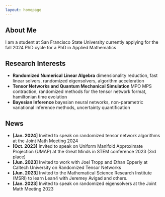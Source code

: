 ```yaml
---
layout: homepage
---
```


## About Me

I am a student at San Francisco State University currently applying for the fall 2024 PhD cycle for a PhD in Applied Mathematics

## Research Interests

- **Randomized Numerical Linear Algebra** dimensionality reduction, fast linear solvers, randomized eigensolvers, algorithm acceleration
- **Tensor Networks and Quantum Mechanical Simulation** MPO MPS contraction, randomized methods for the tensor network format, hamiltonian time evolution 
- **Bayesian Inference** bayesian neural networks, non-parametric variational inference methods, uncertainty quantification


## News

- **[Jan. 2024]** Invited to speak on randomized tensor network algorithms at the Joint Math Meeting 2024
- **[Oct. 2023]** Invited to speak on Uniform Manifold Approximate Projection (UMAP) at the Great Minds in STEM conference 2023 (3rd place)
- **[Jun. 2023]** Invited to work with Joel Tropp and Ethan Epperly at Caltech University on Randomized Tensor Networks
- **[Jun. 2023]** Invited to the Mathematical Science Research Institute (MSRI) to learn Lean4 with Jeremey Avigad and others. 
- **[Jan. 2023]** Invited to speak on randomized eigensolvers at the Joint Math Meeting 2023

<!-- {% include_relative _includes/publications.md %}

{% include_relative _includes/services.md %} -->
